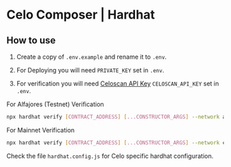 # Celo Composer | Hardhat

## How to use

1. Create a copy of `.env.example` and rename it to `.env`.

2. For Deploying you will need `PRIVATE_KEY` set in `.env`.

3. For verification you will need [Celoscan API Key](https://celoscan.io/myapikey) `CELOSCAN_API_KEY` set in `.env`.

For Alfajores (Testnet) Verification

```bash
npx hardhat verify [CONTRACT_ADDRESS] [...CONSTRUCTOR_ARGS] --network alfajores
```

For Mainnet Verification

```bash
npx hardhat verify [CONTRACT_ADDRESS] [...CONSTRUCTOR_ARGS] --network celo
```

Check the file `hardhat.config.js` for Celo specific hardhat configuration.
